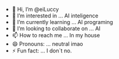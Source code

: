 - 👋 Hi, I’m @eiLuccy
- 👀 I’m interested in ... AI inteligence
- 🌱 I’m currently learning ... AI programing
- 💞️ I’m looking to collaborate on ... AI 
- 📫 How to reach me ... In my house
- 😄 Pronouns: ... neutral imao
- ⚡ Fun fact: ... I don`t no.

<!---
eiLuccy/eiLuccy is a ✨ special ✨ repository because its `README.md` (this file) appears on your GitHub profile.
You can click the Preview link to take a look at your changes.
--->
